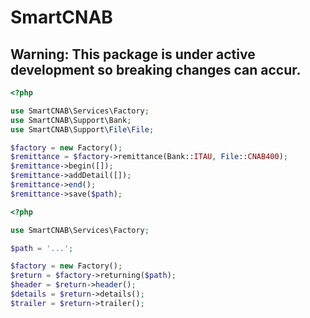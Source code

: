 # SmartCNAB

## Warning: This package is under active development so breaking changes can accur.

```php
<?php

use SmartCNAB\Services\Factory;
use SmartCNAB\Support\Bank;
use SmartCNAB\Support\File\File;

$factory = new Factory();
$remittance = $factory->remittance(Bank::ITAU, File::CNAB400);
$remittance->begin([]);
$remittance->addDetail([]);
$remittance->end();
$remittance->save($path);
```

```php
<?php

use SmartCNAB\Services\Factory;

$path = '...';

$factory = new Factory();
$return = $factory->returning($path);
$header = $return->header();
$details = $return->details();
$trailer = $return->trailer();
```
